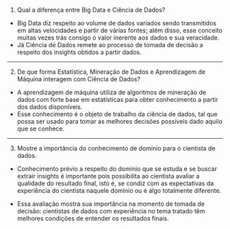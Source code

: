 1. Qual a diferença entre Big Data e Ciência de Dados?

- Big Data diz respeito ao volume de dados variados sendo transmitidos em altas velocidades e partir de várias fontes; além disso, esse conceito muitas vezes trás consigo o valor inerente aos dados e sua veracidade.
- Já Ciência de Dados remete ao processo de tomada de decisão a respeito dos insights obtidos a partir dados.

---

2. De que forma Estatística, Mineração de Dados e Aprendizagem de Máquina interagem com Ciência de Dados? 

- A aprendizagem de máquina utiliza de algoritmos de mineração de dados com forte base em estatísticas para obter conhecimento a partir dos dados disponíveis.
- Esse conhecimento é o objeto de trabalho da ciência de dados, tal que possa ser usado para tomar as melhores decisões possíveis dado aquilo que se conhece.

---

3. Mostre a importância do conhecimento de domínio para o cientista de dados.

- Conhecimento prévio a respeito do domínio que se estuda e se buscar extrair insights é importante pois possibilita ao cientista avaliar a qualidade do resultado final, isto é, se condiz com as expectativas da experiência do cientista naquele domínio ou é algo totalmente diferente.

- Essa avaliação mostra sua importância na momento de tomada de decisão: cientistas de dados com experiência no tema tratado têm melhores condições de entender os resultados finais.